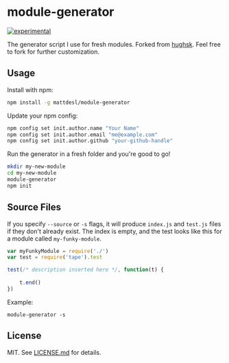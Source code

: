 # module-generator 
[![experimental](http://badges.github.io/stability-badges/dist/experimental.svg)](http://github.com/badges/stability-badges)

The generator script I use for fresh modules. Forked from [hughsk](https://github.com/hughsk/module-generator). Feel free to fork for further customization.

## Usage

Install with npm:

``` bash
npm install -g mattdesl/module-generator
```

Update your npm config:

``` bash
npm config set init.author.name "Your Name"
npm config set init.author.email "me@example.com"
npm config set init.author.github "your-github-handle"
```

Run the generator in a fresh folder and you're good to go!

``` bash
mkdir my-new-module
cd my-new-module
module-generator
npm init
```

## Source Files

If you specify `--source` or `-s` flags, it will produce `index.js` and `test.js` files if they don't already exist. The index is empty, and the test looks like this for a module called `my-funky-module`.

```js
var myFunkyModule = require('./')
var test = require('tape').test

test(/* description inserted here */, function(t) {
	
	t.end()
})
```

Example:
 
```module-generator -s```

## License

MIT. See [LICENSE.md](http://github.com/hughsk/module-generator/blob/master/LICENSE.md) for details.
